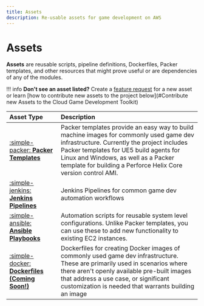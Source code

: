 ```yaml
---
title: Assets
description: Re-usable assets for game development on AWS
---
```


# Assets

**Assets** are reusable scripts, pipeline definitions, Dockerfiles, Packer templates, and other resources that might prove useful or are dependencies of any of the modules.

!!! info
    **Don't see an asset listed?** Create a [feature request](https://github.com/aws-games/cloud-game-development-toolkit/issues/new?assignees=&labels=feature-request&projects=&template=feature_request.yml&title=Feature+request%3A+TITLE) for a new asset or learn [how to contribute new assets to the project below](#Contribute new Assets to the Cloud Game Development Toolkit)

| Asset Type | Description |
| :--------------------------------------------------------------- | :- |
| [:simple-packer: __Packer Templates__](./packer/index.md)              | Packer templates provide an easy way to build machine images for commonly used game dev infrastructure. Currently the project includes Packer templates for UE5 build agents for Linux and Windows, as well as a Packer template for building a Perforce Helix Core version control AMI. |
| [:simple-jenkins: __Jenkins Pipelines__](./jenkins-pipelines/jenkins-pipelines.md) | Jenkins Pipelines for common game dev automation workflows |
| [:simple-ansible: __Ansible Playbooks__](./ansible-playbooks/ansible-playbooks.md)         | Automation scripts for reusable system level configurations. Unlike Packer templates, you can use these to add new functionality to existing EC2 instances. |
| [:simple-docker: __Dockerfiles (Coming Soon!)__](./dockerfiles.md)              | Dockerfiles for creating Docker images of commonly used game dev infrastructure. These are primarily used in scenarios where there aren't openly available pre-built images that address a use case, or significant customization is needed that warrants building an image |
